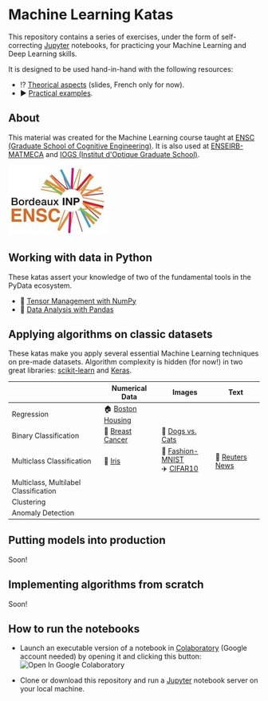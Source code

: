 # Machine Learning Katas

This repository contains a series of exercises, under the form of self-correcting [Jupyter](https://jupyter.org/) notebooks, for practicing your Machine Learning and Deep Learning skills.

It is designed to be used hand-in-hand with the following resources:

- ⁉️ [Theorical aspects](https://www.bpesquet.fr/slides/ia/) (slides, French only for now).
- ▶️️ [Practical examples](https://github.com/bpesquet/machine-learning-handbook).

## About

This material was created for the Machine Learning course taught at [ENSC (Graduate School of Cognitive Engineering)](https://ensc.bordeaux-inp.fr). It is also used at [ENSEIRB-MATMECA](https://enseirb-matmeca.bordeaux-inp.fr) and [IOGS (Institut d'Optique Graduate School)](https://www.institutoptique.fr).

[![ENSC logo](ensc-logo.jpg)](https://www.bordeaux-inp.fr/en)

## Working with data in Python

These katas assert your knowledge of two of the fundamental tools in the PyData ecosystem.

- 🔢 [Tensor Management with NumPy](http://nbviewer.jupyter.org/github/bpesquet/machine-learning-katas/blob/master/tools/TensorManagement.ipynb)
- 🐼 [Data Analysis with Pandas](http://nbviewer.jupyter.org/github/bpesquet/machine-learning-katas/blob/master/datasets/tools/DataAnalysis.ipynb)

## Applying algorithms on classic datasets

These katas make you apply several essential Machine Learning techniques on pre-made datasets. Algorithm complexity is hidden (for now!) in two great libraries: [scikit-learn](https://scikit-learn.org) and [Keras](https://keras.io/).

|| Numerical Data | Images  | Text |
|---|---|---|---|
| Regression | 🏠 [Boston Housing](http://nbviewer.jupyter.org/github/bpesquet/machine-learning-katas/blob/master/datasets/BostonHousing.ipynb) |  |   |
| Binary Classification | 👩 [Breast Cancer](http://nbviewer.jupyter.org/github/bpesquet/machine-learning-katas/blob/master/datasets/BreastCancer.ipyng) | 🐶 [Dogs vs. Cats](http://nbviewer.jupyter.org/github/bpesquet/machine-learning-katas/blob/master/datasets/DogsVsCats.ipynb) |   |
| Multiclass Classification | 🌷 [Iris](http://nbviewer.jupyter.org/github/bpesquet/machine-learning-katas/blob/master/datasets/Iris.ipynb) | 👕 [Fashion-MNIST](http://nbviewer.jupyter.org/github/bpesquet/machine-learning-katas/blob/master/datasets/FashionMNIST.ipynb) <br> ✈️ [CIFAR10](http://nbviewer.jupyter.org/github/bpesquet/machine-learning-katas/blob/master/datasets/CIFAR10.ipynb) | 📠 [Reuters News](http://nbviewer.jupyter.org/github/bpesquet/machine-learning-katas/blob/master/datasets/ReutersNews.ipynb) |
| Multiclass, Multilabel Classification |  |  |  |
| Clustering |  |  |  |
| Anomaly Detection |  |  |  |

## Putting models into production

Soon!

## Implementing algorithms from scratch

Soon!

## How to run the notebooks

- Launch an executable version of a notebook in [Colaboratory](https://colab.research.google.com/) (Google account needed) by opening it and clicking this button: ![Open In Google Colaboratory](https://colab.research.google.com/assets/colab-badge.svg)

- Clone or download this repository and run a [Jupyter](https://jupyter.org/) notebook server on your local machine.
